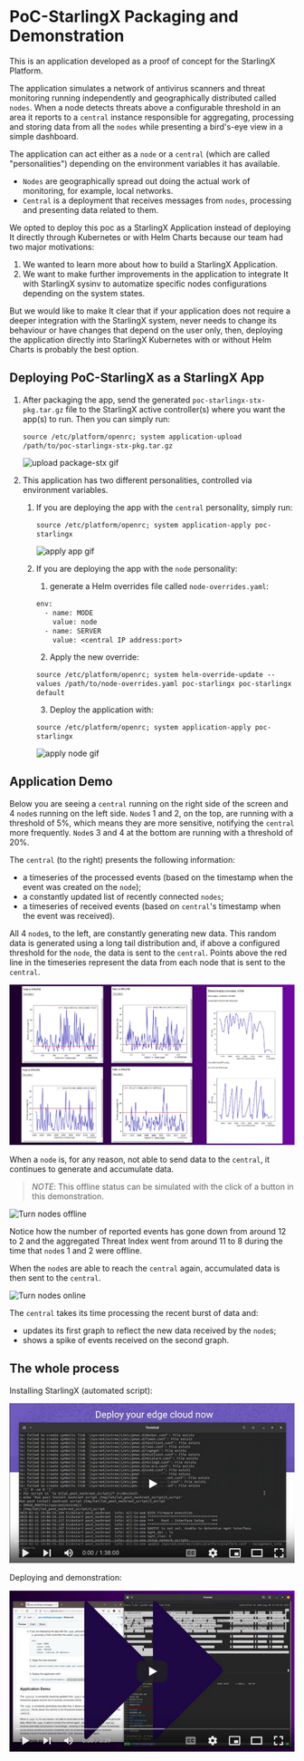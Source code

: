 # PoC-StarlingX Packaging and Demonstration

This is an application developed as a proof of concept for the StarlingX
Platform.

The application simulates a network of antivirus scanners and threat monitoring
running independently and geographically distributed called `nodes`. When a node
detects threats above a configurable threshold in an area it reports to a
`central` instance responsible for aggregating, processing and storing data
from all the `nodes` while presenting a bird's-eye view in a simple dashboard.

The application can act either as a `node` or a `central` (which are called
"personalities") depending on the environment variables it has available.

- `Nodes` are geographically spread out doing the actual work of monitoring, for
example, local networks.
- `Central` is a deployment that receives messages from `nodes`, processing and
presenting data related to them.

We opted to deploy this poc as a StarlingX Application instead of deploying It directly through Kubernetes or with Helm Charts
because our team had two major motivations:

1. We wanted to learn more about how to build a StarlingX Application.
2. We want to make further improvements in the application to integrate
   It with StarlingX sysinv to automatize specific nodes configurations
   depending on the system states.

But we would like to make It clear that if your application does not require a deeper integration with the StarlingX system, never needs to
change its behaviour or have changes that depend on the user only, then,
deploying the application directly into StarlingX Kubernetes with or without Helm Charts is probably the best option.

## Deploying PoC-StarlingX as a StarlingX App

1. After packaging the app, send the generated `poc-starlingx-stx-pkg.tar.gz`
file to the StarlingX active controller(s) where you want the app(s) to run. Then you
can simply run:

   ```shell
   source /etc/platform/openrc; system application-upload /path/to/poc-starlingx-stx-pkg.tar.gz
   ```

   ![upload package-stx gif](README/upload-pkg.gif)
1. This application has two different personalities, controlled via
environment variables.
   1. If you are deploying the app with the `central` personality, simply run:

      ```shell
      source /etc/platform/openrc; system application-apply poc-starlingx
      ```

      ![apply app gif](README/apply-app.gif)
   2. If you are deploying the app with the `node` personality:
      1. generate a Helm overrides file called `node-overrides.yaml`:

      ```shell
      env:
        - name: MODE
          value: node
        - name: SERVER
          value: <central IP address:port>
      ```

      2. Apply the new override:

      ```shell
      source /etc/platform/openrc; system helm-override-update --values /path/to/node-overrides.yaml poc-starlingx poc-starlingx default
      ```

      3. Deploy the application with:

      ```shell
      source /etc/platform/openrc; system application-apply poc-starlingx
      ```

      ![apply node gif](README/apply-node.gif)

## Application Demo

[//]: # (TODO this whole text needs proofreading)

Below you are seeing a `central` running on the right side of the screen and 4
`node`s running on the left side. `Node`s 1 and 2, on the top, are running with
a threshold of 5%, which means they are more sensitive, notifying the `central`
more frequently. `Node`s 3 and 4 at the bottom are running with a threshold of
20%.

The `central` (to the right) presents the following information:

- a timeseries of the processed events (based on the timestamp when the event
was created on the `node`);
- a constantly updated list of recently connected `nodes`;
- a timeseries of received events (based on `central`'s timestamp when the event
was received).

All 4 `node`s, to the left, are constantly generating new data. This random data
is generated using a long tail distribution and, if above a configured threshold
for the `node`, the data is sent to the `central`. Points above the red line in
the timeseries represent the data from each node that is sent to the `central`.

![Demo overview](README/demo_overview.png)

When a `node` is, for any reason, not able to send data to the `central`, it
continues to generate and accumulate data.

> _NOTE_: This offline status can be simulated with the click of a button in
this demonstration.

![Turn nodes offline](README/app-demo-part-turn-offline.gif)

Notice how the number of reported events has gone down from around 12 to 2 and
the aggregated Threat Index went from around 11 to 8 during the time that
`node`s 1 and 2 were offline.

When the `node`s are able to reach the `central` again, accumulated data
is then sent to the `central`.

![Turn nodes online](README/app-demo-part-turn-online.gif)

The `central` takes its time processing the recent burst of data and:

- updates its first graph to reflect the new data received by the `node`s;
- shows a spike of events received on the second graph.

## The whole process

Installing StarlingX (automated script):

[![Complete install](README/install_thumb.png)](https://www.youtube.com/watch?v=6z7EV17Emcw)

Deploying and demonstration:

[![Complete install](README/demo_thumb.png)](https://youtu.be/IvBomQANXlo)
